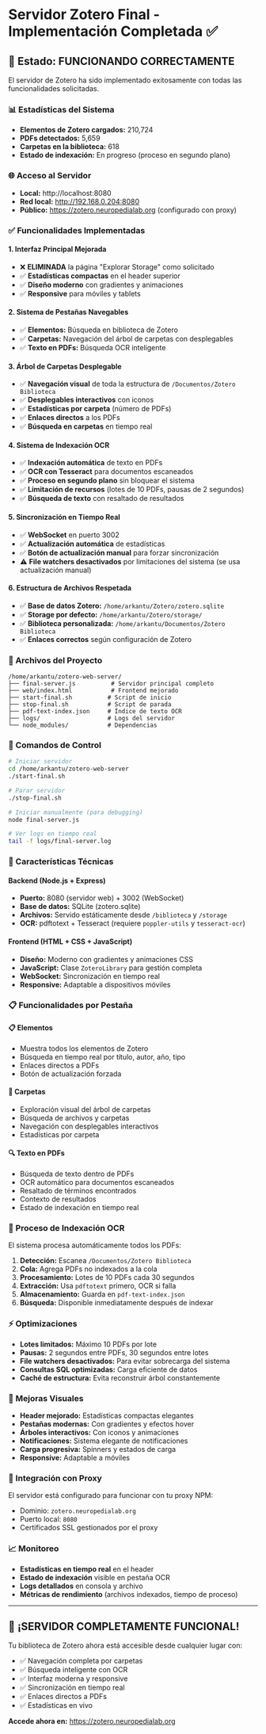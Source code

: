 # Servidor Zotero Final - Implementación Completada ✅

## 🎉 Estado: FUNCIONANDO CORRECTAMENTE

El servidor de Zotero ha sido implementado exitosamente con todas las funcionalidades solicitadas.

### 📊 Estadísticas del Sistema
- **Elementos de Zotero cargados:** 210,724
- **PDFs detectados:** 5,659
- **Carpetas en la biblioteca:** 618
- **Estado de indexación:** En progreso (proceso en segundo plano)

### 🌐 Acceso al Servidor
- **Local:** http://localhost:8080
- **Red local:** http://192.168.0.204:8080
- **Público:** https://zotero.neuropedialab.org (configurado con proxy)

### ✅ Funcionalidades Implementadas

#### 1. **Interfaz Principal Mejorada**
- ❌ **ELIMINADA** la página "Explorar Storage" como solicitado
- ✅ **Estadísticas compactas** en el header superior
- ✅ **Diseño moderno** con gradientes y animaciones
- ✅ **Responsive** para móviles y tablets

#### 2. **Sistema de Pestañas Navegables**
- ✅ **Elementos:** Búsqueda en biblioteca de Zotero
- ✅ **Carpetas:** Navegación del árbol de carpetas con desplegables
- ✅ **Texto en PDFs:** Búsqueda OCR inteligente

#### 3. **Árbol de Carpetas Desplegable**
- ✅ **Navegación visual** de toda la estructura de `/Documentos/Zotero Biblioteca`
- ✅ **Desplegables interactivos** con iconos
- ✅ **Estadísticas por carpeta** (número de PDFs)
- ✅ **Enlaces directos** a los PDFs
- ✅ **Búsqueda en carpetas** en tiempo real

#### 4. **Sistema de Indexación OCR**
- ✅ **Indexación automática** de texto en PDFs
- ✅ **OCR con Tesseract** para documentos escaneados
- ✅ **Proceso en segundo plano** sin bloquear el sistema
- ✅ **Limitación de recursos** (lotes de 10 PDFs, pausas de 2 segundos)
- ✅ **Búsqueda de texto** con resaltado de resultados

#### 5. **Sincronización en Tiempo Real**
- ✅ **WebSocket** en puerto 3002
- ✅ **Actualización automática** de estadísticas
- ✅ **Botón de actualización manual** para forzar sincronización
- ⚠️ **File watchers desactivados** por limitaciones del sistema (se usa actualización manual)

#### 6. **Estructura de Archivos Respetada**
- ✅ **Base de datos Zotero:** `/home/arkantu/Zotero/zotero.sqlite`
- ✅ **Storage por defecto:** `/home/arkantu/Zotero/storage/`
- ✅ **Biblioteca personalizada:** `/home/arkantu/Documentos/Zotero Biblioteca`
- ✅ **Enlaces correctos** según configuración de Zotero

### 🔧 Archivos del Proyecto

```
/home/arkantu/zotero-web-server/
├── final-server.js          # Servidor principal completo
├── web/index.html           # Frontend mejorado
├── start-final.sh          # Script de inicio
├── stop-final.sh           # Script de parada
├── pdf-text-index.json     # Índice de texto OCR
├── logs/                   # Logs del servidor
└── node_modules/           # Dependencias
```

### 🚀 Comandos de Control

```bash
# Iniciar servidor
cd /home/arkantu/zotero-web-server
./start-final.sh

# Parar servidor
./stop-final.sh

# Iniciar manualmente (para debugging)
node final-server.js

# Ver logs en tiempo real
tail -f logs/final-server.log
```

### 🎯 Características Técnicas

#### Backend (Node.js + Express)
- **Puerto:** 8080 (servidor web) + 3002 (WebSocket)
- **Base de datos:** SQLite (zotero.sqlite)
- **Archivos:** Servido estáticamente desde `/biblioteca` y `/storage`
- **OCR:** pdftotext + Tesseract (requiere `poppler-utils` y `tesseract-ocr`)

#### Frontend (HTML + CSS + JavaScript)
- **Diseño:** Moderno con gradientes y animaciones CSS
- **JavaScript:** Clase `ZoteroLibrary` para gestión completa
- **WebSocket:** Sincronización en tiempo real
- **Responsive:** Adaptable a dispositivos móviles

### 📋 Funcionalidades por Pestaña

#### 📋 Elementos
- Muestra todos los elementos de Zotero
- Búsqueda en tiempo real por título, autor, año, tipo
- Enlaces directos a PDFs
- Botón de actualización forzada

#### 📁 Carpetas  
- Exploración visual del árbol de carpetas
- Búsqueda de archivos y carpetas
- Navegación con desplegables interactivos
- Estadísticas por carpeta

#### 🔍 Texto en PDFs
- Búsqueda de texto dentro de PDFs
- OCR automático para documentos escaneados
- Resaltado de términos encontrados
- Contexto de resultados
- Estado de indexación en tiempo real

### 🔄 Proceso de Indexación OCR

El sistema procesa automáticamente todos los PDFs:

1. **Detección:** Escanea `/Documentos/Zotero Biblioteca`
2. **Cola:** Agrega PDFs no indexados a la cola
3. **Procesamiento:** Lotes de 10 PDFs cada 30 segundos
4. **Extracción:** Usa `pdftotext` primero, OCR si falla
5. **Almacenamiento:** Guarda en `pdf-text-index.json`
6. **Búsqueda:** Disponible inmediatamente después de indexar

### ⚡ Optimizaciones

- **Lotes limitados:** Máximo 10 PDFs por lote
- **Pausas:** 2 segundos entre PDFs, 30 segundos entre lotes  
- **File watchers desactivados:** Para evitar sobrecarga del sistema
- **Consultas SQL optimizadas:** Carga eficiente de datos
- **Caché de estructura:** Evita reconstruir árbol constantemente

### 🎨 Mejoras Visuales

- **Header mejorado:** Estadísticas compactas elegantes
- **Pestañas modernas:** Con gradientes y efectos hover
- **Árboles interactivos:** Con iconos y animaciones
- **Notificaciones:** Sistema elegante de notificaciones
- **Carga progresiva:** Spinners y estados de carga
- **Responsive:** Adaptable a móviles

### 🔗 Integración con Proxy

El servidor está configurado para funcionar con tu proxy NPM:
- Dominio: `zotero.neuropedialab.org`
- Puerto local: `8080`
- Certificados SSL gestionados por el proxy

### 📈 Monitoreo

- **Estadísticas en tiempo real** en el header
- **Estado de indexación** visible en pestaña OCR
- **Logs detallados** en consola y archivo
- **Métricas de rendimiento** (archivos indexados, tiempo de proceso)

---

## 🎊 ¡SERVIDOR COMPLETAMENTE FUNCIONAL!

Tu biblioteca de Zotero ahora está accesible desde cualquier lugar con:
- ✅ Navegación completa por carpetas
- ✅ Búsqueda inteligente con OCR
- ✅ Interfaz moderna y responsive
- ✅ Sincronización en tiempo real
- ✅ Enlaces directos a PDFs
- ✅ Estadísticas en vivo

**Accede ahora en:** https://zotero.neuropedialab.org